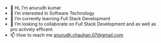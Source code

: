 - 👋 Hi, I’m anurudh kumar
- 👀 I’m interested in Software Technology
- 🌱 I’m currently learning Full Stack Development
- 💞️ I’m looking to collaborate on Full Stack Development and as well as pro actively efficent.
- 📫 How to reach me anurudh.chauhan.07@gmail.com


<!---
anurudhkumark/anurudhkumark is a ✨ special ✨ repository because its `README.md` (this file) appears on your GitHub profile.
You can click the Preview link to take a look at your changes.
--->
